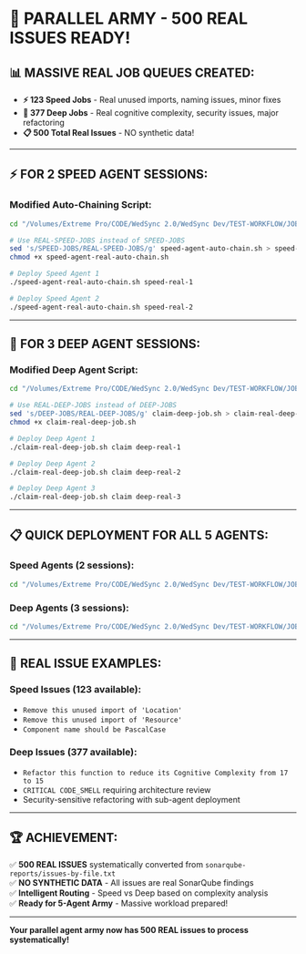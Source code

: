 # 🚀 PARALLEL ARMY - 500 REAL ISSUES READY!

## 📊 **MASSIVE REAL JOB QUEUES CREATED:**
- **⚡ 123 Speed Jobs** - Real unused imports, naming issues, minor fixes  
- **🧠 377 Deep Jobs** - Real cognitive complexity, security issues, major refactoring
- **📋 500 Total Real Issues** - NO synthetic data!

---

## ⚡ **FOR 2 SPEED AGENT SESSIONS:**

### **Modified Auto-Chaining Script:**
```bash
cd "/Volumes/Extreme Pro/CODE/WedSync 2.0/WedSync Dev/TEST-WORKFLOW/JOB-QUEUES"

# Use REAL-SPEED-JOBS instead of SPEED-JOBS
sed 's/SPEED-JOBS/REAL-SPEED-JOBS/g' speed-agent-auto-chain.sh > speed-agent-real-auto-chain.sh
chmod +x speed-agent-real-auto-chain.sh

# Deploy Speed Agent 1
./speed-agent-real-auto-chain.sh speed-real-1

# Deploy Speed Agent 2  
./speed-agent-real-auto-chain.sh speed-real-2
```

---

## 🧠 **FOR 3 DEEP AGENT SESSIONS:**

### **Modified Deep Agent Script:**
```bash
cd "/Volumes/Extreme Pro/CODE/WedSync 2.0/WedSync Dev/TEST-WORKFLOW/JOB-QUEUES"

# Use REAL-DEEP-JOBS instead of DEEP-JOBS
sed 's/DEEP-JOBS/REAL-DEEP-JOBS/g' claim-deep-job.sh > claim-real-deep-job.sh
chmod +x claim-real-deep-job.sh

# Deploy Deep Agent 1
./claim-real-deep-job.sh claim deep-real-1

# Deploy Deep Agent 2
./claim-real-deep-job.sh claim deep-real-2

# Deploy Deep Agent 3
./claim-real-deep-job.sh claim deep-real-3
```

---

## 📋 **QUICK DEPLOYMENT FOR ALL 5 AGENTS:**

### **Speed Agents (2 sessions):**
```bash
cd "/Volumes/Extreme Pro/CODE/WedSync 2.0/WedSync Dev/TEST-WORKFLOW/JOB-QUEUES" && sed 's/SPEED-JOBS/REAL-SPEED-JOBS/g' speed-agent-auto-chain.sh > speed-agent-real-auto-chain.sh && chmod +x speed-agent-real-auto-chain.sh && ./speed-agent-real-auto-chain.sh speed-real-$(date +%H%M%S)
```

### **Deep Agents (3 sessions):**  
```bash
cd "/Volumes/Extreme Pro/CODE/WedSync 2.0/WedSync Dev/TEST-WORKFLOW/JOB-QUEUES" && sed 's/DEEP-JOBS/REAL-DEEP-JOBS/g' claim-deep-job.sh > claim-real-deep-job.sh && chmod +x claim-real-deep-job.sh && ./claim-real-deep-job.sh claim deep-real-$(date +%H%M%S)
```

---

## 🎯 **REAL ISSUE EXAMPLES:**

### **Speed Issues (123 available):**
- `Remove this unused import of 'Location'`
- `Remove this unused import of 'Resource'` 
- `Component name should be PascalCase`

### **Deep Issues (377 available):**
- `Refactor this function to reduce its Cognitive Complexity from 17 to 15`
- `CRITICAL CODE_SMELL` requiring architecture review
- Security-sensitive refactoring with sub-agent deployment

---

## 🏆 **ACHIEVEMENT:**
✅ **500 REAL ISSUES** systematically converted from `sonarqube-reports/issues-by-file.txt`  
✅ **NO SYNTHETIC DATA** - All issues are real SonarQube findings  
✅ **Intelligent Routing** - Speed vs Deep based on complexity analysis  
✅ **Ready for 5-Agent Army** - Massive workload prepared!

---

**Your parallel agent army now has 500 REAL issues to process systematically!**